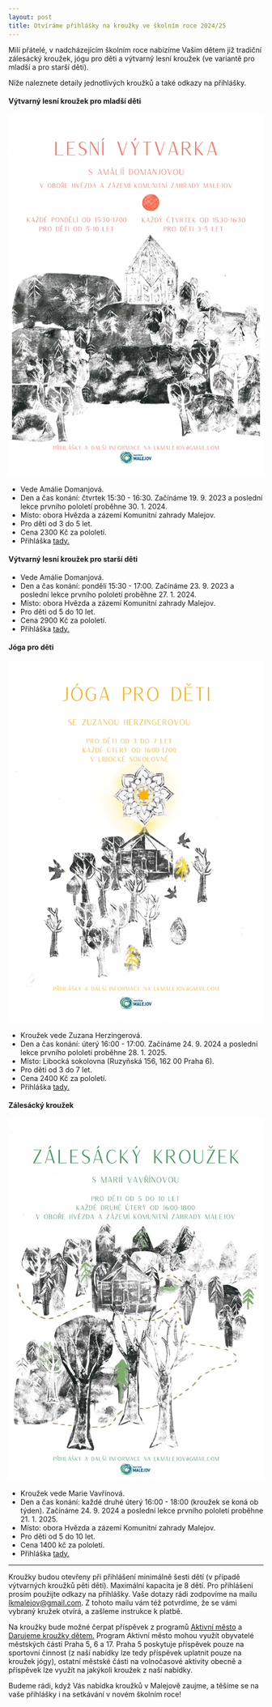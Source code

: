 ```yaml
---
layout: post
title: Otvíráme přihlášky na kroužky ve školním roce 2024/25 
---
```


Milí přátelé, v nadcházejícím školním roce nabízíme Vašim dětem již tradiční zálesácký kroužek, jógu pro děti a výtvarný lesní kroužek (ve variantě pro mladší a pro starší děti).

Níže naleznete detaily jednotlivých kroužků a také odkazy na přihlášky.


#### Výtvarný lesní kroužek pro mladší děti

![](/assets/article_images/vytvarka_202425.jpg)
 
- Vede Amálie Domanjová.
- Den a čas konání: čtvrtek 15:30 - 16:30. Začínáme 19. 9. 2023 a poslední lekce prvního pololetí proběhne 30. 1. 2024.
- Místo: obora Hvězda a zázemí Komunitní zahrady Malejov.
- Pro děti od 3 do 5 let.
- Cena 2300 Kč za pololetí.
- Přihláška [tady.](https://docs.google.com/forms/d/e/1FAIpQLSdCJ4_4r3CDsD2yVKD42PhDvsg7V5axREL0AmCb-p55DKBFAQ/viewform?usp=sf_link)

#### Výtvarný lesní kroužek pro starší děti
 
- Vede Amálie Domanjová.
- Den a čas konání: pondělí 15:30 - 17:00. Začínáme 23. 9. 2023 a poslední lekce prvního pololetí proběhne 27. 1. 2024.
- Místo: obora Hvězda a zázemí Komunitní zahrady Malejov.
- Pro děti od 5 do 10 let.
- Cena 2900 Kč za pololetí.
- Přihláška [tady.](https://docs.google.com/forms/d/e/1FAIpQLSfbR-oVxkO0dmLi2mzi9rmwSyWJxD8rcd62SwBbtppgU6GBuw/viewform?usp=sf_link)


#### Jóga pro děti

![](/assets/article_images/joga_202425.jpg)

- Kroužek vede Zuzana Herzingerová.
- Den a čas konání: úterý 16:00 - 17:00. Začínáme 24. 9. 2024 a poslední lekce prvního pololetí proběhne 28. 1. 2025.
- Místo: Libocká sokolovna (Ruzyňská 156, 162 00 Praha 6).
- Pro děti od 3 do 7 let.
- Cena 2400 Kč za pololetí.
- Přihláška [tady.](https://docs.google.com/forms/d/e/1FAIpQLSfvGSe5fSAjEuK0dJKvz634CAB9nAB5hZWSCX1uaU_0RyZE4g/viewform?usp=sf_link)


#### Zálesácký kroužek

![](/assets/article_images/zalesak_202425.jpg)

- Kroužek vede Marie Vavřínová.
- Den a čas konání: každé druhé úterý 16:00 - 18:00 (kroužek se koná ob týden). Začínáme 24. 9. 2024 a poslední lekce prvního pololetí proběhne 21. 1. 2025.
- Místo: obora Hvězda a zázemí Komunitní zahrady Malejov.
- Pro děti od 5 do 10 let.
- Cena 1400 kč za pololetí.
- Přihláška [tady.](https://docs.google.com/forms/d/e/1FAIpQLScTCjF0iC9T9DPf2qzC5ZZOkWCt3wAvj3h564_Pc6Xu7lvEIw/viewform?usp=sf_link)
  
----------

Kroužky budou otevřeny při přihlášení minimálně šesti dětí (v případě výtvarných kroužků pěti dětí). Maximální kapacita je 8 dětí.
Pro přihlášení prosím použijte odkazy na přihlášky. Vaše dotazy rádi zodpovíme na mailu lkmalejov@gmail.com. Z tohoto mailu vám též potvrdíme, že se vámi vybraný kružek otvírá, a zašleme instrukce k platbě.

Na kroužky bude možné čerpat příspěvek z programů [Aktivní město](https://aktivnimesto.cz/) a [Darujeme kroužky dětem.](https://www.darujemekrouzky.cz/) Program Aktivní město mohou využít obyvatelé městských částí Praha 5, 6 a 17. Praha 5 poskytuje příspěvek pouze na sportovní činnost (z naší nabídky lze tedy příspěvek uplatnit pouze na kroužek jógy), ostatní městské části na volnočasové aktivity obecně a příspěvek lze využít na jakýkoli kroužek z naší nabídky.

Budeme rádi, když Vás nabídka kroužků v Malejově zaujme, a těšíme se na vaše přihlášky i na setkávání v novém školním roce!
